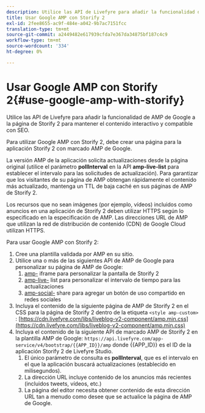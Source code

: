 ```yaml
---
description: Utilice las API de Livefyre para añadir la funcionalidad de AMP de Google a la página de Storify 2 para mantener el contenido interactivo y compatible con SEO.
title: Usar Google AMP con Storify 2
exl-id: 2fee8655-ac9f-484e-a042-9b7ac7151fcc
translation-type: tm+mt
source-git-commit: a2449482e617939cfda7e367da34875bf187c4c9
workflow-type: tm+mt
source-wordcount: '334'
ht-degree: 0%

---
```


# Usar Google AMP con Storify 2{#use-google-amp-with-storify}

Utilice las API de Livefyre para añadir la funcionalidad de AMP de Google a la página de Storify 2 para mantener el contenido interactivo y compatible con SEO.

Para utilizar Google AMP con Storify 2, debe crear una página para la aplicación Storify 2 con marcado AMP de Google.

La versión AMP de la aplicación solicita actualizaciones desde la página original (utilice el parámetro **pollInterval** en la API **amp-live-list** para establecer el intervalo para las solicitudes de actualización). Para garantizar que los visitantes de su página de AMP obtengan rápidamente el contenido más actualizado, mantenga un TTL de baja caché en sus páginas de AMP de Storify 2.

Los recursos que no sean imágenes (por ejemplo, vídeos) incluidos como anuncios en una aplicación de Storify 2 deben utilizar HTTPS según lo especificado en la especificación de AMP. Las direcciones URL de AMP que utilizan la red de distribución de contenido (CDN) de Google Cloud utilizan HTTPS.

Para usar Google AMP con Storify 2:

1. Cree una plantilla validada por AMP en su sitio.
1. Utilice una o más de las siguientes API de AMP de Google para personalizar su página de AMP de Google:
   1. [amp-](https://www.ampproject.org/docs/reference/components/amp-iframe) iframe para personalizar la pantalla de Storify 2
   1. [amp-live-](https://www.ampproject.org/docs/reference/components/amp-live-list) list para personalizar el intervalo de tiempo para las actualizaciones
   1. [amp-social-](https://www.ampproject.org/docs/reference/components/amp-social-share) share para agregar un botón de uso compartido en redes sociales
1. Incluya el contenido de la siguiente página de AMP de Storify 2 en el CSS para la página de Storify 2 dentro de la etiqueta `<style amp-custom>` : [https://cdn.livefyre.com/libs/liveblog-v2-component/amp.min.css](https://cdn.livefyre.com/libs/liveblog-v2-component/amp.min.css)
1. Incluya el contenido de la siguiente API de marcado AMP de Storify 2 en la plantilla AMP de Google: `https://api.livefyre.com/app-service/v4/bootstrap/{{APP_ID}}/amp` donde {{APP_ID}} es el ID de la aplicación Storify 2 de Livefyre Studio.
   1. El único parámetro de consulta es **pollInterval**, que es el intervalo en el que la aplicación buscará actualizaciones (establecido en milisegundos).
   1. La dirección URL incluye contenido de los anuncios más recientes (incluidos tweets, vídeos, etc.)
   1. La página del editor necesita obtener contenido de esta dirección URL tan a menudo como desee que se actualice la página de AMP de Google.
